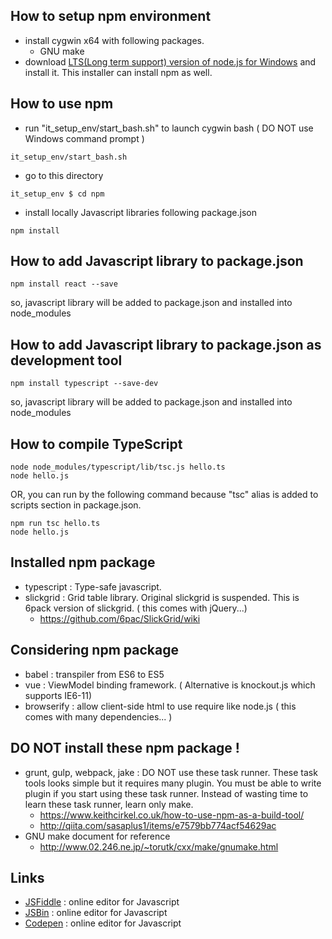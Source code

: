 How to setup npm environment
----------------------------

+ install cygwin x64 with following packages.
  + GNU make
+ download [LTS(Long term support) version of node.js for Windows](https://nodejs.org/en/download/) and install it. This installer can install npm as well.

How to use npm
--------------

+ run "it_setup_env/start_bash.sh" to launch cygwin bash ( DO NOT use Windows command prompt )
```
it_setup_env/start_bash.sh
```
+ go to this directory
```
it_setup_env $ cd npm
```
+ install locally Javascript libraries following package.json
```
npm install
```

How to add Javascript library to package.json
----------------------------------------------
```
npm install react --save
```
so, javascript library will be added to package.json and installed into node_modules


How to add Javascript library to package.json as development tool
-----------------------------------------------------------------
```
npm install typescript --save-dev
```
so, javascript library will be added to package.json and installed into node_modules

How to compile TypeScript
-------------------------
```
node node_modules/typescript/lib/tsc.js hello.ts
node hello.js
```
OR, you can run by the following command because "tsc" alias is added to scripts section in package.json.
```
npm run tsc hello.ts
node hello.js
```

Installed npm package
---------------------

+ typescript : Type-safe javascript.
+ slickgrid : Grid table library. Original slickgrid is suspended. This is 6pack version of slickgrid. ( this comes with jQuery...)
  + https://github.com/6pac/SlickGrid/wiki

Considering npm package
-----------------------

+ babel : transpiler from ES6 to ES5
+ vue : ViewModel binding framework. ( Alternative is knockout.js which supports IE6-11)
+ browserify : allow client-side html to use require like node.js ( this comes with many dependencies... )

DO NOT install these npm package !
----------------------------------
+ grunt, gulp, webpack, jake : DO NOT use these task runner. These task tools looks simple but it requires many plugin. You must be able to write plugin if you start using these task runner. Instead of wasting time to learn these task runner, learn only make.
  + https://www.keithcirkel.co.uk/how-to-use-npm-as-a-build-tool/
  + http://qiita.com/sasaplus1/items/e7579bb774acf54629ac
+ GNU make document for reference
  + http://www.02.246.ne.jp/~torutk/cxx/make/gnumake.html

Links
-----
+ [JSFiddle](https://jsfiddle.net/fh5whLfd/) : online editor for Javascript
+ [JSBin](http://jsbin.com/rokimopuse/edit?html,js,console,output) : online editor for Javascript
+ [Codepen](http://codepen.io/anon/pen/dOGgeO) : online editor for Javascript

